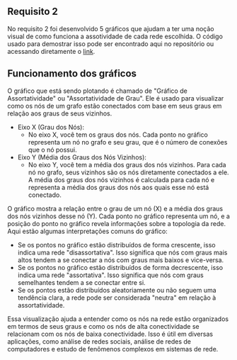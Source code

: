 ## Requisito 2
No requisito 2 foi desenvolvido 5 gráficos que ajudam a ter uma noção visual de como funciona a assotividade de cada rede escolhida. O código usado para demostrar isso pode ser encontrado aqui no repositório ou acessando diretamente o [link](https://colab.research.google.com/drive/1JTCx9ttGMdfrS1EXVfedC3Np8JI8JfNB?usp=sharing).

## Funcionamento dos gráficos
O gráfico que está sendo plotando é chamado de "Gráfico de Assortatividade" ou "Assortatividade de Grau". Ele é usado para visualizar como os nós de um grafo estão conectados com base em seus graus em relação aos graus de seus vizinhos.
- Eixo X (Grau dos Nós):
  - No eixo X, você tem os graus dos nós. Cada ponto no gráfico representa um nó no grafo e seu grau, que é o número de conexões que o nó possui.
- Eixo Y (Média dos Graus dos Nós Vizinhos):
  - No eixo Y, você tem a média dos graus dos nós vizinhos. Para cada nó no grafo, seus vizinhos são os nós diretamente conectados a ele. A média dos graus dos nós vizinhos é calculada para cada nó e representa a média dos graus dos nós aos quais esse nó está conectado.
 
O gráfico mostra a relação entre o grau de um nó (X) e a média dos graus dos nós vizinhos desse nó (Y). Cada ponto no gráfico representa um nó, e a posição do ponto no gráfico revela informações sobre a topologia da rede. Aqui estão algumas interpretações comuns do gráfico:
- Se os pontos no gráfico estão distribuídos de forma crescente, isso indica uma rede "disassortativa". Isso significa que nós com graus mais altos tendem a se conectar a nós com graus mais baixos e vice-versa.
- Se os pontos no gráfico estão distribuídos de forma decrescente, isso indica uma rede "assortativa". Isso significa que nós com graus semelhantes tendem a se conectar entre si.
- Se os pontos estão distribuídos aleatoriamente ou não seguem uma tendência clara, a rede pode ser considerada "neutra" em relação à assortatividade.

Essa visualização ajuda a entender como os nós na rede estão organizados em termos de seus graus e como os nós de alta conectividade se relacionam com os nós de baixa conectividade. Isso é útil em diversas aplicações, como análise de redes sociais, análise de redes de computadores e estudo de fenômenos complexos em sistemas de rede.
